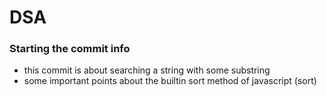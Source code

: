 # DSA

### Starting the commit info

- this commit is about searching a string with some substring
- some important points about the builtin sort method of javascript (sort)
